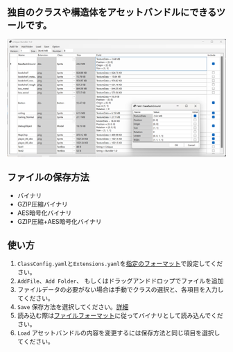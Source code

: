 ## 独自のクラスや構造体をアセットバンドルにできるツールです。
![window](https://github.com/HiroshiMinakata/UniqueBundler/blob/main/Image/window.png)

## ファイルの保存方法
- バイナリ
- GZIP圧縮バイナリ
- AES暗号化バイナリ
- GZIP圧縮+AES暗号化バイナリ

## 使い方
1. `ClassConfig.yaml`と`Extensions.yaml`を[指定のフォーマット](https://github.com/HiroshiMinakata/UniqueBundler/wiki/コンフィグフォーマット)で設定してください。
2. `AddFile`、`Add Folder`、 もしくはドラッグアンドドロップでファイルを追加
3. ファイルデータの必要がない場合は手動でクラスの選択と、各項目を入力してください。
4. `Save` 保存方法を選択してください。[詳細](https://github.com/HiroshiMinakata/UniqueBundler/wiki/保存方法)
5. 読み込む際は[ファイルフォーマット](https://github.com/HiroshiMinakata/UniqueBundler/wiki/ファイルフォーマット)に従ってバイナリとして読み込んでください。
6. `Load` アセットバンドルの内容を変更するには保存方法と同じ項目を選択してください。
